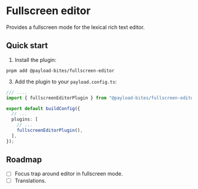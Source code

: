 # Fullscreen editor

Provides a fullscreen mode for the lexical rich text editor.

## Quick start

1. Install the plugin:

```shell
pnpm add @payload-bites/fullscreen-editor
```

3. Add the plugin to your `payload.config.ts`:

```ts
/// ....
import { fullscreenEditorPlugin } from "@payload-bites/fullscreen-editor";

export default buildConfig({
  // ...
  plugins: [
    // ...
    fullscreenEditorPlugin(),
  ],
});
```

## Roadmap

- [ ] Focus trap around editor in fullscreen mode.
- [ ] Translations.
